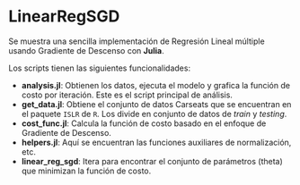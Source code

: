 # LinearRegSGD

Se muestra una sencilla implementación de Regresión Lineal múltiple usando Gradiente de Descenso con **Julia**.

Los scripts tienen las siguientes funcionalidades:
* **analysis.jl**: Obtienen los datos, ejecuta el modelo y grafica la función de costo por iteración. Este es el script principal de análisis.
* **get_data.jl**: Obtiene el conjunto de datos Carseats que se encuentran en el paquete `ISLR` de `R`. Los divide en conjunto de datos de _train_ y _testing_.
* **cost_func.jl**: Calcula la función de costo basado en el enfoque de Gradiente de Descenso.
* **helpers.jl**: Aquí se encuentran las funciones auxiliares de normalización, etc.
* **linear_reg_sgd**: Itera para encontrar el conjunto de parámetros (theta) que minimizan la función de costo.
